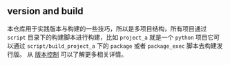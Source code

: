 ## version and build

本仓库用于实践版本与构建的一些技巧，所以是多项目结构，所有项目通过 `script` 目录下的构建脚本进行构建，比如 `project_a` 就是一个 `python` 项目它可以通过 `script/build_project_a` 下的 `package` 或者 `package_exec` 脚本去构建发行版。
从 [版本控制](https://blog.witchc.io/posts/version-control/) 可以了解更多相关详情。